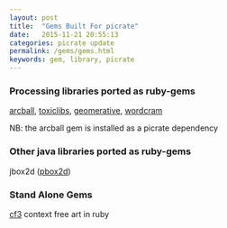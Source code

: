 ```yaml
---
layout: post
title:  "Gems Built For picrate"
date:   2015-11-21 20:55:13
categories: picrate update
permalink: /gems/gems.html
keywords: gem, library, picrate
---
```


### Processing libraries ported as ruby-gems

[arcball][arcball], [toxiclibs][tox], [geomerative][geom], [wordcram][wordcram]

NB: the arcball gem is installed as a picrate dependency

### Other java libraries ported as ruby-gems

jbox2d ([pbox2d][jbox2d])

### Stand Alone Gems
[cf3][cf3] context free art in ruby

[cf3]:https://github.com/monkstone/cf3ruby/
[arcball]:https://github.com/ruby-processing/ArcBall/
[tox]:https://github.com/ruby-processing/toxicgem/
[geom]:https://ruby-processing.github.io/geomerativegem/
[jbox2d]:https://github.com/ruby-processing/jbox2d/
[cf3]:https://github.com/monkstone/cf3ruby/
[wordcram]:https://ruby-processing.github.io/WordCram/

